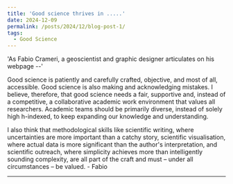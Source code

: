 ```yaml
---
title: 'Good science thrives in .....'
date: 2024-12-09
permalink: /posts/2024/12/blog-post-1/
tags:
  - Good Science
---
```


'As Fabio Crameri, a geoscientist and graphic designer articulates on his webpage --'

Good science is patiently and carefully crafted, objective, and most of all, accessible. Good science is also making and acknowledging mistakes. I believe, therefore, that good science needs a fair, supportive and, instead of a competitive, a collaborative academic work environment that values all researchers. Academic teams should be primarily diverse, instead of solely high h-indexed, to keep expanding our knowledge and understanding. 

I also think that methodological skills like scientific writing, where uncertainties are more important than a catchy story, scientific visualisation, where actual data is more significant than the author's interpretation, and scientific outreach, where simplicity achieves more than intelligently sounding complexity, are all part of the craft and must – under all circumstances – be valued.  - Fabio

------

